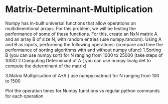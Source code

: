 # Matrix-Determinant-Multiplication

Numpy has in-built universal functions that allow operations on multidimentional arrays.
For this problem, we will be testing the performance of some of these functions.
For this, create an NxN matrix A and an array B of size N, with random entries (use numpy.random). 
Using A and B as inputs, performing the following operations: 
(compare and time the performance of sorting algorithms with and without numpy ufunc)
1.Sorting B (you can use numpy.sort) for N ranging from 1000 to 25000 (take steps of 1000)
2.Computing Determinant of A ( you can use numpy.linalg.det to compute the determinant of the matrix) 

3.Matrix Multiplication of A*A ( use numpy.matmul) for N ranging from 100 to 1500

Plot the operation times for Numpy functions vs regular python commands for each operation
